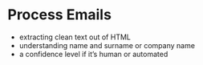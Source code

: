 # Process Emails

- extracting clean text out of HTML
- understanding name and surname or company name
- a confidence level if it’s human or automated
 
